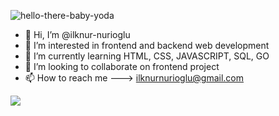 ![hello-there-baby-yoda](https://user-images.githubusercontent.com/97106063/159130321-a0273b45-43bb-4440-ac77-e61eb2240d27.gif)
- 👋 Hi, I’m @ilknur-nurioglu
- 👀 I’m interested in frontend and backend web development
- 🌱 I’m currently learning HTML, CSS, JAVASCRIPT, SQL, GO
- 💞️ I’m looking to collaborate on frontend project
- 📫 How to reach me ---> ilknurnurioglu@gmail.com

<!---
ilknur-nurioglu/ilknur-nurioglu is a ✨ special ✨ repository because its `README.md` (this file) appears on your GitHub profile.
You can click the Preview link to take a look at your changes.
--->
<img src="https://github-readme-stats.vercel.app/api?username=ilknur-nurioglu&&show_icons=true&title_color=ffffff&icon_color=bb2acf&text_color=daf7dc&bg_color=151515">


